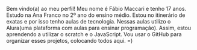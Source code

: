 Bem vindo(a) ao meu perfil! Meu nome é Fábio Maccari e tenho 17 anos.
Estudo na Ana Franco no 2º ano do ensino médio.
Estou no itinerário de exatas e por isso tenho aulas de tecnologia.
Nessas aulas utilizo o Alura(uma plataforma com aulas para ensinar programação).
Assim, estou aprendendo a utilizar o scratch e o JavaScript.
Vou usar o GitHub para organizar esses projetos, colocando todos aqui. =)
